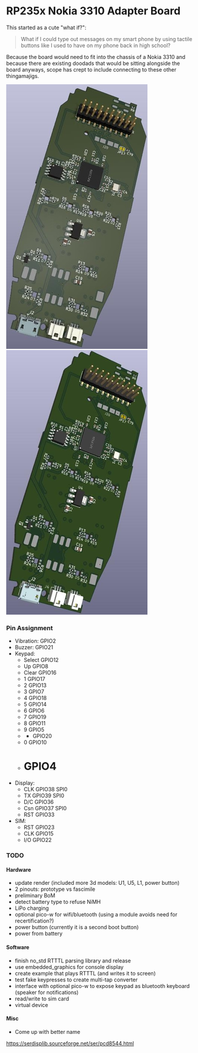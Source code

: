 # RP235x Nokia 3310 Adapter Board

This started as a cute "what if?":

> What if I could type out messages on my smart phone by using tactile buttons like I used to have on my phone back in high school?

Because the board would need to fit into the chassis of a Nokia 3310 and because there are existing doodads that would be sitting alongside the board anyways, scope has crept to include connecting to these other thingamajigs.

![3D render of front of adapter board](./front.jpg)
![3D render of back of adapter board](./back.jpg)

### Pin Assignment

- Vibration: GPIO2
- Buzzer: GPIO21
- Keypad:
    - Select GPIO12
    - Up GPIO8
	- Clear GPIO16
	- 1 GPIO17
	- 2 GPIO13
	- 3 GPIO7
	- 4 GPIO18
	- 5 GPIO14
	- 6 GPIO6
	- 7 GPIO19
	- 8 GPIO11
	- 9 GPIO5
	- * GPIO20
	- 0 GPIO10
	- # GPIO4 
- Display:
	- CLK GPIO38 SPI0
	- TX GPIO39 SPI0
	- D/C GPIO36
	- Csn GPIO37 SPI0
	- RST GPIO33
- SIM:
    - RST GPIO23
    - CLK GPIO15
    - I/O GPIO22

### TODO
#### Hardware
- update render (included more 3d models: U1, U5, L1, power button)
- 2 pinouts: prototype vs fascimile
- preliminary BoM
- detect battery type to refuse NiMH
- LiPo charging
- optional pico-w for wifi/bluetooth (using a module avoids need for recertification?)
- power button (currently it is a second boot button)
- power from battery

#### Software
- finish no_std RTTTL parsing library and release
- use embedded_graphics for console display
- create example that plays RTTTL (and writes it to screen)
- test fake keypresses to create multi-tap converter
- interface with optional pico-w to expose keypad as bluetooth keyboard (speaker for notifications)
- read/write to sim card
- virtual device

#### Misc
- Come up with better name

https://serdisplib.sourceforge.net/ser/pcd8544.html
